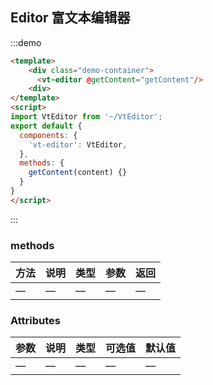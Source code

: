 
## Editor 富文本编辑器

:::demo

```html
<template>
    <div class="demo-container">
      <vt-editor @getContent="getContent"/>
    <div>
</template>
<script>
import VtEditor from '~/VtEditor';
export default {
  components: {
    'vt-editor': VtEditor,
  },
  methods: {
    getContent(content) {}
  }
}
</script>
```

:::


### methods
| 方法           | 说明             | 类型   | 参数 | 返回 |
| -------------   | ---------------- | ------ | ------ | -------- |
| —         | —           | — | —    | —    |



### Attributes

| 参数           | 说明             | 类型   | 可选值 | 默认值 |
| -------------   | ---------------- | ------ | ------ | -------- |
| —         | —           | — | —    | —    |

